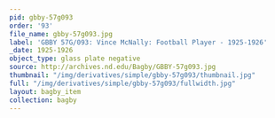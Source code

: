 ```yaml
---
pid: gbby-57g093
order: '93'
file_name: gbby-57g093.jpg
label: 'GBBY 57G/093: Vince McNally: Football Player - 1925-1926'
_date: 1925-1926
object_type: glass plate negative
source: http://archives.nd.edu/Bagby/GBBY-57g093.jpg
thumbnail: "/img/derivatives/simple/gbby-57g093/thumbnail.jpg"
full: "/img/derivatives/simple/gbby-57g093/fullwidth.jpg"
layout: bagby_item
collection: bagby
---
```

